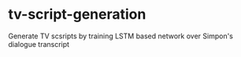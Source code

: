 # tv-script-generation
Generate TV scsripts by training LSTM based network over Simpon's dialogue transcript
